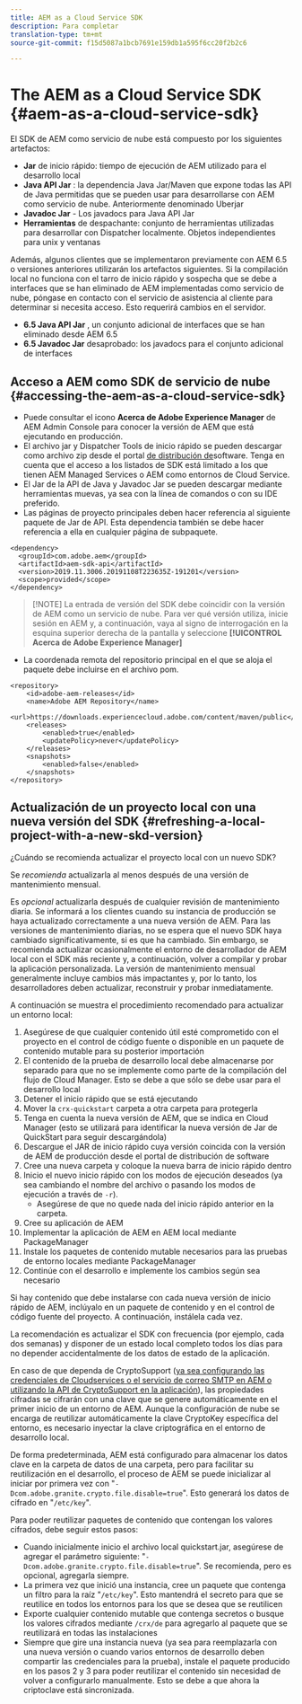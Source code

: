 ```yaml
---
title: AEM as a Cloud Service SDK
description: Para completar
translation-type: tm+mt
source-git-commit: f15d5087a1bcb7691e159db1a595f6cc20f2b2c6

---
```



# The AEM as a Cloud Service SDK {#aem-as-a-cloud-service-sdk}

El SDK de AEM como servicio de nube está compuesto por los siguientes artefactos:

* **Jar** de inicio rápido: tiempo de ejecución de AEM utilizado para el desarrollo local
* **Java API Jar** : la dependencia Java Jar/Maven que expone todas las API de Java permitidas que se pueden usar para desarrollarse con AEM como servicio de nube. Anteriormente denominado Uberjar
* **Javadoc Jar** - Los javadocs para Java API Jar
* **Herramientas** de despachante: conjunto de herramientas utilizadas para desarrollar con Dispatcher localmente. Objetos independientes para unix y ventanas

Además, algunos clientes que se implementaron previamente con AEM 6.5 o versiones anteriores utilizarán los artefactos siguientes. Si la compilación local no funciona con el tarro de inicio rápido y sospecha que se debe a interfaces que se han eliminado de AEM implementadas como servicio de nube, póngase en contacto con el servicio de asistencia al cliente para determinar si necesita acceso. Esto requerirá cambios en el servidor.

* **6.5 Java API Jar** , un conjunto adicional de interfaces que se han eliminado desde AEM 6.5
* **6.5 Javadoc Jar** desaprobado: los javadocs para el conjunto adicional de interfaces

## Acceso a AEM como SDK de servicio de nube {#accessing-the-aem-as-a-cloud-service-sdk}

* Puede consultar el icono **Acerca de Adobe Experience Manager** de AEM Admin Console para conocer la versión de AEM que está ejecutando en producción.
* El archivo jar y Dispatcher Tools de inicio rápido se pueden descargar como archivo zip desde el portal [de distribución de](https://experience.adobe.com/#/downloads/content/software-distribution/en/aemcloud.html)software. Tenga en cuenta que el acceso a los listados de SDK está limitado a los que tienen AEM Managed Services o AEM como entornos de Cloud Service.
* El Jar de la API de Java y Javadoc Jar se pueden descargar mediante herramientas muevas, ya sea con la línea de comandos o con su IDE preferido.
* Las páginas de proyecto principales deben hacer referencia al siguiente paquete de Jar de API. Esta dependencia también se debe hacer referencia a ella en cualquier página de subpaquete.

```
<dependency>
  <groupId>com.adobe.aem</groupId>
  <artifactId>aem-sdk-api</artifactId>
  <version>2019.11.3006.20191108T223635Z-191201</version>
  <scope>provided</scope>
</dependency>
```

>[!NOTE] La entrada de versión del SDK debe coincidir con la versión de AEM como un servicio de nube. Para ver qué versión utiliza, inicie sesión en AEM y, a continuación, vaya al signo de interrogación en la esquina superior derecha de la pantalla y seleccione **[!UICONTROL Acerca de Adobe Experience Manager]**

* La coordenada remota del repositorio principal en el que se aloja el paquete debe incluirse en el archivo pom.

```
<repository>
    <id>adobe-aem-releases</id>
    <name>Adobe AEM Repository</name>
    <url>https://downloads.experiencecloud.adobe.com/content/maven/public</url>
    <releases>
        <enabled>true</enabled>
        <updatePolicy>never</updatePolicy>
    </releases>
    <snapshots>
        <enabled>false</enabled>
    </snapshots>
</repository>
```

## Actualización de un proyecto local con una nueva versión del SDK {#refreshing-a-local-project-with-a-new-skd-version}

¿Cuándo se recomienda actualizar el proyecto local con un nuevo SDK?

Se *recomienda* actualizarla al menos después de una versión de mantenimiento mensual.

Es *opcional* actualizarla después de cualquier revisión de mantenimiento diaria. Se informará a los clientes cuando su instancia de producción se haya actualizado correctamente a una nueva versión de AEM. Para las versiones de mantenimiento diarias, no se espera que el nuevo SDK haya cambiado significativamente, si es que ha cambiado. Sin embargo, se recomienda actualizar ocasionalmente el entorno de desarrollador de AEM local con el SDK más reciente y, a continuación, volver a compilar y probar la aplicación personalizada. La versión de mantenimiento mensual generalmente incluye cambios más impactantes y, por lo tanto, los desarrolladores deben actualizar, reconstruir y probar inmediatamente.

A continuación se muestra el procedimiento recomendado para actualizar un entorno local:

1. Asegúrese de que cualquier contenido útil esté comprometido con el proyecto en el control de código fuente o disponible en un paquete de contenido mutable para su posterior importación
1. El contenido de la prueba de desarrollo local debe almacenarse por separado para que no se implemente como parte de la compilación del flujo de Cloud Manager. Esto se debe a que sólo se debe usar para el desarrollo local
1. Detener el inicio rápido que se está ejecutando
1. Mover la `crx-quickstart` carpeta a otra carpeta para protegerla
1. Tenga en cuenta la nueva versión de AEM, que se indica en Cloud Manager (esto se utilizará para identificar la nueva versión de Jar de QuickStart para seguir descargándola)
1. Descargue el JAR de inicio rápido cuya versión coincida con la versión de AEM de producción desde el portal de distribución de software
1. Cree una nueva carpeta y coloque la nueva barra de inicio rápido dentro
1. Inicio el nuevo inicio rápido con los modos de ejecución deseados (ya sea cambiando el nombre del archivo o pasando los modos de ejecución a través de `-r`).
   * Asegúrese de que no quede nada del inicio rápido anterior en la carpeta.
1. Cree su aplicación de AEM
1. Implementar la aplicación de AEM en AEM local mediante PackageManager
1. Instale los paquetes de contenido mutable necesarios para las pruebas de entorno locales mediante PackageManager
1. Continúe con el desarrollo e implemente los cambios según sea necesario

Si hay contenido que debe instalarse con cada nueva versión de inicio rápido de AEM, inclúyalo en un paquete de contenido y en el control de código fuente del proyecto. A continuación, instálela cada vez.

La recomendación es actualizar el SDK con frecuencia (por ejemplo, cada dos semanas) y disponer de un estado local completo todos los días para no depender accidentalmente de los datos de estado de la aplicación.

En caso de que dependa de CryptoSupport ([ya sea configurando las credenciales de Cloudservices o el servicio de correo SMTP en AEM o utilizando la API de CryptoSupport en la aplicación](https://helpx.adobe.com/experience-manager/6-5/sites/developing/using/reference-materials/javadoc/com/adobe/granite/crypto/CryptoSupport.html)), las propiedades cifradas se cifrarán con una clave que se genere automáticamente en el primer inicio de un entorno de AEM. Aunque la configuración de nube se encarga de reutilizar automáticamente la clave CryptoKey específica del entorno, es necesario inyectar la clave criptográfica en el entorno de desarrollo local.

De forma predeterminada, AEM está configurado para almacenar los datos clave en la carpeta de datos de una carpeta, pero para facilitar su reutilización en el desarrollo, el proceso de AEM se puede inicializar al iniciar por primera vez con &quot;`-Dcom.adobe.granite.crypto.file.disable=true`&quot;. Esto generará los datos de cifrado en &quot;`/etc/key`&quot;.

Para poder reutilizar paquetes de contenido que contengan los valores cifrados, debe seguir estos pasos:

* Cuando inicialmente inicio el archivo local quickstart.jar, asegúrese de agregar el parámetro siguiente: &quot;`-Dcom.adobe.granite.crypto.file.disable=true`&quot;. Se recomienda, pero es opcional, agregarla siempre.
* La primera vez que inició una instancia, cree un paquete que contenga un filtro para la raíz &quot;`/etc/key`&quot;. Esto mantendrá el secreto para que se reutilice en todos los entornos para los que se desea que se reutilicen
* Exporte cualquier contenido mutable que contenga secretos o busque los valores cifrados mediante `/crx/de` para agregarlo al paquete que se reutilizará en todas las instalaciones
* Siempre que gire una instancia nueva (ya sea para reemplazarla con una nueva versión o cuando varios entornos de desarrollo deben compartir las credenciales para la prueba), instale el paquete producido en los pasos 2 y 3 para poder reutilizar el contenido sin necesidad de volver a configurarlo manualmente. Esto se debe a que ahora la criptoclave está sincronizada.
